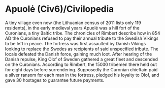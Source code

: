 # Apuolė (Civ6)/Civilopedia

A tiny village even now (the Lithuanian census of 2011 lists only 119 residents), in the early medieval years Apuolé was a hill fort of the Curonians, a tiny Baltic tribe. The chronicles of Rimbert describe how in 854 AD the Curonians refused to pay their annual tribute to the Swedish Vikings to be left in peace. The fortress was first assaulted by Danish Vikings looking to replace the Swedes as recipients of said unspecified tribute. The locals defeated the Danish force, gaining much loot. After hearing of the Danish repulse, King Olof of Sweden gathered a great fleet and descended on the Curonians. According to Rimbert, the 15000 tribemen there held out for eight days before surrendering. Supposedly the Curonian chieftain paid a silver ransom for each man in the fortress, pledged his loyalty to Olof, and gave 30 hostages to guarantee future payments.
